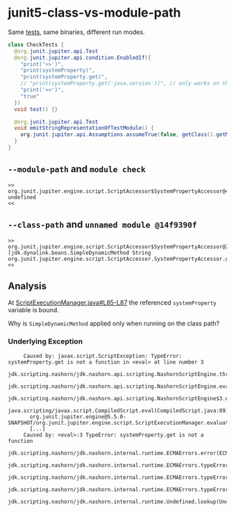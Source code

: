 # junit5-class-vs-module-path
Same [tests](src/test/check/check/CheckTests.java), same binaries, different run modes.

```java
class CheckTests {
  @org.junit.jupiter.api.Test
  @org.junit.jupiter.api.condition.EnabledIf({
    "print('>>')",
    "print(systemProperty)",
    "print(systemProperty.get)",
    // "print(systemProperty.get('java.version'))", // only works on the `--class-path`
    "print('<<')",
    "true"
  })
  void test() {}

  @org.junit.jupiter.api.Test
  void emitStringRepresentationOfTestModule() {
    org.junit.jupiter.api.Assumptions.assumeTrue(false, getClass().getModule().toString());
  }
}
```

## `--module-path` and `module check`

```text
>>
org.junit.jupiter.engine.script.ScriptAccessor$SystemPropertyAccessor@4716be8b
undefined
<<
```


## `--class-path` and `unnamed module @14f9390f`

```text
>>
org.junit.jupiter.engine.script.ScriptAccessor$SystemPropertyAccessor@275bf9b3
[jdk.dynalink.beans.SimpleDynamicMethod String org.junit.jupiter.engine.script.ScriptAccessor.SystemPropertyAccessor.get(String)]
<<
```

## Analysis

At [ScriptExecutionManager.java#L85-L87](https://github.com/junit-team/junit5/blob/master/junit-jupiter-engine/src/main/java/org/junit/jupiter/engine/script/ScriptExecutionManager.java#L85-L87)
the referenced `systemProperty` variable is bound.

Why is `SimpleDynamicMethod` applied only when running on the class path?

### Underlying Exception

```text
     Caused by: javax.script.ScriptException: TypeError: systemProperty.get is not a function in <eval> at line number 3
       jdk.scripting.nashorn/jdk.nashorn.api.scripting.NashornScriptEngine.throwAsScriptException(NashornScriptEngine.java:477)
       jdk.scripting.nashorn/jdk.nashorn.api.scripting.NashornScriptEngine.evalImpl(NashornScriptEngine.java:433)
       jdk.scripting.nashorn/jdk.nashorn.api.scripting.NashornScriptEngine$3.eval(NashornScriptEngine.java:521)
       java.scripting/javax.script.CompiledScript.eval(CompiledScript.java:89)
       org.junit.jupiter.engine@5.5.0-SNAPSHOT/org.junit.jupiter.engine.script.ScriptExecutionManager.evaluate(ScriptExecutionManager.java:72)
       [...]
     Caused by: <eval>:3 TypeError: systemProperty.get is not a function
       jdk.scripting.nashorn/jdk.nashorn.internal.runtime.ECMAErrors.error(ECMAErrors.java:57)
       jdk.scripting.nashorn/jdk.nashorn.internal.runtime.ECMAErrors.typeError(ECMAErrors.java:213)
       jdk.scripting.nashorn/jdk.nashorn.internal.runtime.ECMAErrors.typeError(ECMAErrors.java:185)
       jdk.scripting.nashorn/jdk.nashorn.internal.runtime.ECMAErrors.typeError(ECMAErrors.java:172)
       jdk.scripting.nashorn/jdk.nashorn.internal.runtime.Undefined.lookup(Undefined.java:100)
```
